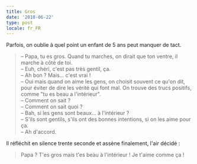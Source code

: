 ```yaml
---
title: Gros
date: '2018-06-22'
type: post
locale: fr_FR
---
```


Parfois, on oublie à quel point un enfant de 5 ans peut manquer de tact.

<!-- more -->

> – Papa, tu es gros. Quand tu marches, on dirait que ton ventre, il marche à côté de toi.  
> – Euh, chéri, c'est pas très gentil, ça.  
> – Ah bon ? Mais… c'est vrai !  
> – Oui mais quand on aime les gens, on choisit souvent ce qu'on dit, pour éviter de dire les vérité qui font mal. On trouve des trucs positifs, comme "tu es beau a l'intérieur".  
> – Comment on sait ?  
> – Comment on sait quoi ?  
> – Bah, si les gens sont beaux… à l'intérieur ?  
> – S'ils sont gentils, s'ils ont des bonnes intentions, si on les aime pour ça.  
> – Ah d'accord.

Il réfléchit en silence trente seconde et assène finalement, l'air décidé :

> Papa ? T'es gros mais t'es beau à l'intérieur ! Je t'aime comme ça !